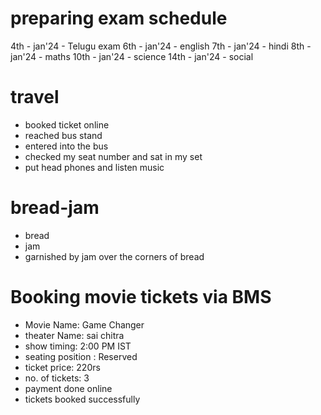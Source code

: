 # preparing exam schedule

4th - jan'24 - Telugu exam
6th - jan'24 - english
7th - jan'24 - hindi
8th - jan'24 - maths
10th - jan'24 - science
14th - jan'24 - social

# travel

* booked ticket online
* reached bus stand
* entered into the bus
* checked my seat number and sat in my set
* put head phones and listen music

# bread-jam
* bread
* jam
* garnished by jam over the corners of bread


# Booking movie tickets via BMS
* Movie Name: Game Changer
* theater Name: sai chitra
* show timing: 2:00 PM IST
* seating position : Reserved
* ticket price: 220rs
* no. of tickets: 3
* payment done online
* tickets booked successfully

